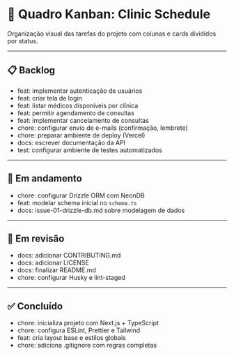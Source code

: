 # 🧩 Quadro Kanban: Clinic Schedule

Organização visual das tarefas do projeto com colunas e cards divididos por status.

---

## 📋 Backlog

- feat: implementar autenticação de usuários
- feat: criar tela de login
- feat: listar médicos disponíveis por clínica
- feat: permitir agendamento de consultas
- feat: implementar cancelamento de consultas
- chore: configurar envio de e-mails (confirmação, lembrete)
- chore: preparar ambiente de deploy (Vercel)
- docs: escrever documentação da API
- test: configurar ambiente de testes automatizados

---

## 🚧 Em andamento

- chore: configurar Drizzle ORM com NeonDB
- feat: modelar schema inicial no `schema.ts`
- docs: issue-01-drizzle-db.md sobre modelagem de dados

---

## 🧪 Em revisão

- docs: adicionar CONTRIBUTING.md
- docs: adicionar LICENSE
- docs: finalizar README.md
- chore: configurar Husky e lint-staged

---

## ✅ Concluído

- chore: inicializa projeto com Next.js + TypeScript
- chore: configura ESLint, Prettier e Tailwind
- feat: cria layout base e estilos globais
- chore: adiciona .gitignore com regras completas